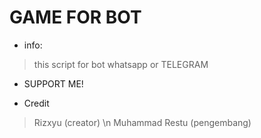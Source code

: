 # GAME FOR BOT
* info:
> this script for bot whatsapp or TELEGRAM

* SUPPORT ME! 


* Credit


> Rizxyu (creator) \n
Muhammad Restu (pengembang) 
